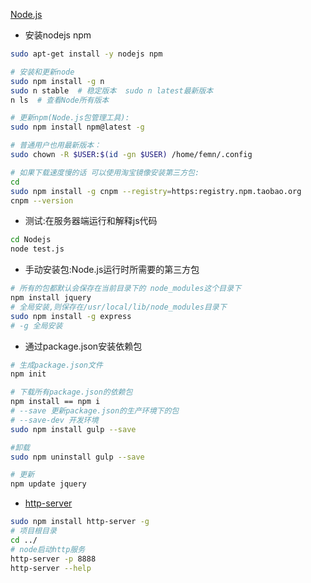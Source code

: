 [Node.js](http://nodejs.cn/)
 - 安装nodejs npm
```bash
sudo apt-get install -y nodejs npm

# 安装和更新node
sudo npm install -g n
sudo n stable  # 稳定版本  sudo n latest最新版本
n ls  # 查看Node所有版本

# 更新npm(Node.js包管理工具):
sudo npm install npm@latest -g

# 普通用户也用最新版本：
sudo chown -R $USER:$(id -gn $USER) /home/femn/.config

# 如果下载速度慢的话 可以使用淘宝镜像安装第三方包:
cd
sudo npm install -g cnpm --registry=https:registry.npm.taobao.org
cnpm --version
```
 - 测试:在服务器端运行和解释js代码
```bash
cd Nodejs
node test.js
```
 - 手动安装包:Node.js运行时所需要的第三方包
 ```bash
 # 所有的包都默认会保存在当前目录下的 node_modules这个目录下
npm install jquery
# 全局安装,则保存在/usr/local/lib/node_modules目录下
sudo npm install -g express
# -g 全局安装
 ```
 - 通过package.json安装依赖包
 ```bash
 # 生成package.json文件
 npm init
 
 # 下载所有package.json的依赖包
 npm install == npm i 
 # --save 更新package.json的生产环境下的包
 # --save-dev 开发环境
 sudo npm install gulp --save
 
 #卸载
 sudo npm uninstall gulp --save

# 更新
npm update jquery
 ```
 - [http-server](https://github.com/indexzero/http-server)
```bash
sudo npm install http-server -g
# 项目根目录
cd ../
# node启动http服务
http-server -p 8888
http-server --help
```